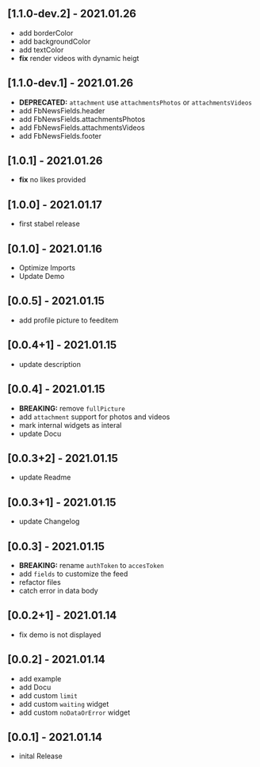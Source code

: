 ## [1.1.0-dev.2] - 2021.01.26
* add borderColor
* add backgroundColor
* add textColor
* **fix** render videos with dynamic heigt
## [1.1.0-dev.1] - 2021.01.26
*  **DEPRECATED:** `attachment` use `attachmentsPhotos` or `attachmentsVideos`
* add FbNewsFields.header
* add FbNewsFields.attachmentsPhotos
* add FbNewsFields.attachmentsVideos
* add FbNewsFields.footer
## [1.0.1] - 2021.01.26
* **fix** no likes provided 
## [1.0.0] - 2021.01.17
* first stabel release
## [0.1.0] - 2021.01.16
* Optimize Imports
* Update Demo 
## [0.0.5] - 2021.01.15
* add profile picture to feeditem
## [0.0.4+1] - 2021.01.15
* update description
## [0.0.4] - 2021.01.15
* **BREAKING:** remove `fullPicture`
* add `attachment` support for photos and videos
* mark internal widgets as interal
* update Docu
## [0.0.3+2] - 2021.01.15
* update Readme
## [0.0.3+1] - 2021.01.15
* update Changelog
## [0.0.3] - 2021.01.15
* **BREAKING:** rename `authToken` to `accesToken`
* add `fields` to customize the feed
* refactor files
* catch error in data body
## [0.0.2+1] - 2021.01.14
* fix demo is not displayed

## [0.0.2] - 2021.01.14
* add example
* add Docu
* add custom `limit`
* add custom `waiting` widget
* add custom `noDataOrError` widget

## [0.0.1] - 2021.01.14
* inital Release
